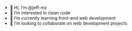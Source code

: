 - 👋 Hi, I’m @jeff-mz
- 👀 I’m interested in clean code
- 🌱 I’m currently learning front-end web development
- 💞️ I’m looking to collaborate on web development projects

<!---
jeff-mz/jeff-mz is a ✨ special ✨ repository because its `README.md` (this file) appears on your GitHub profile.
You can click the Preview link to take a look at your changes.
--->
